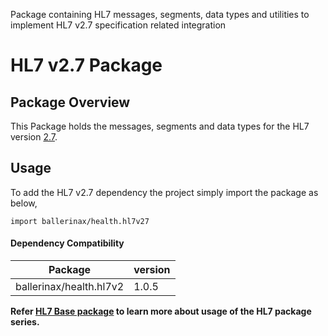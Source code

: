Package containing HL7 messages, segments, data types and utilities to implement HL7 v2.7 specification related
integration

# HL7 v2.7 Package

## Package Overview

This Package holds the messages, segments and data types for the HL7 version [2.7](https://www.hl7.org/implement/standards/product_brief.cfm?product_id=146).

## Usage

To add the HL7 v2.7 dependency the project simply import the package as below,
```ballerina
import ballerinax/health.hl7v27
```

#### Dependency Compatibility

| Package                       | version |
|-------------------------------|---------|
| ballerinax/health.hl7v2       | 1.0.5   |

**Refer [HL7 Base package](https://central.ballerina.io/ballerinax/health.hl7v2) to learn more about usage of
the HL7 package series.**
